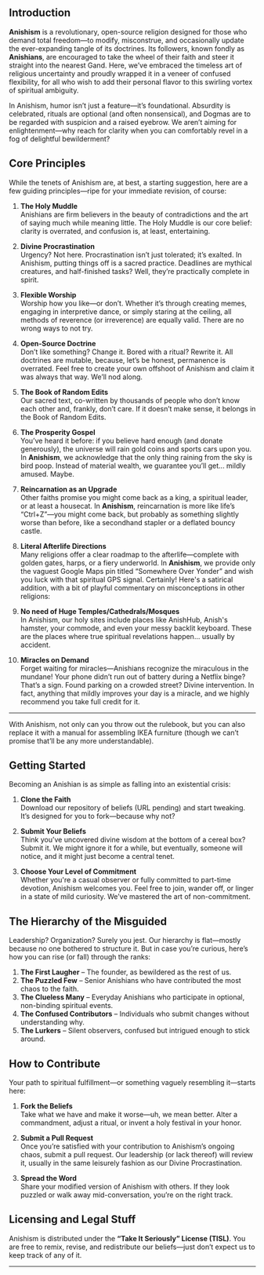 ## Introduction

**Anishism** is a revolutionary, open-source religion designed for those who demand total freedom—to modify, misconstrue, and occasionally update the ever-expanding tangle of its doctrines. Its followers, known fondly as **Anishians**, are encouraged to take the wheel of their faith and steer it straight into the nearest Gand. Here, we’ve embraced the timeless art of religious uncertainty and proudly wrapped it in a veneer of confused flexibility, for all who wish to add their personal flavor to this swirling vortex of spiritual ambiguity.

In Anishism, humor isn’t just a feature—it’s foundational. Absurdity is celebrated, rituals are optional (and often nonsensical), and Dogmas are to be regarded with suspicion and a raised eyebrow. We aren’t aiming for enlightenment—why reach for clarity when you can comfortably revel in a fog of delightful bewilderment?

## Core Principles

While the tenets of Anishism are, at best, a starting suggestion, here are a few guiding principles—ripe for your immediate revision, of course:

1. **The Holy Muddle**  
   Anishians are firm believers in the beauty of contradictions and the art of saying much while meaning little. The Holy Muddle is our core belief: clarity is overrated, and confusion is, at least, entertaining.

2. **Divine Procrastination**  
   Urgency? Not here. Procrastination isn’t just tolerated; it’s exalted. In Anishism, putting things off is a sacred practice. Deadlines are mythical creatures, and half-finished tasks? Well, they’re practically complete in spirit.

3. **Flexible Worship**  
   Worship how you like—or don’t. Whether it’s through creating memes, engaging in interpretive dance, or simply staring at the ceiling, all methods of reverence (or irreverence) are equally valid. There are no wrong ways to not try.

4. **Open-Source Doctrine**  
   Don’t like something? Change it. Bored with a ritual? Rewrite it. All doctrines are mutable, because, let’s be honest, permanence is overrated. Feel free to create your own offshoot of Anishism and claim it was always that way. We’ll nod along.

5. **The Book of Random Edits**  
   Our sacred text, co-written by thousands of people who don’t know each other and, frankly, don’t care. If it doesn’t make sense, it belongs in the Book of Random Edits.

6. **The Prosperity Gospel**  
   You’ve heard it before: if you believe hard enough (and donate generously), the universe will rain gold coins and sports cars upon you. In **Anishism**, we acknowledge that the only thing raining from the sky is bird poop. Instead of material wealth, we guarantee you’ll get... mildly amused. Maybe.

7. **Reincarnation as an Upgrade**  
   Other faiths promise you might come back as a king, a spiritual leader, or at least a housecat. In **Anishism**, reincarnation is more like life’s “Ctrl+Z”—you might come back, but probably as something slightly worse than before, like a secondhand stapler or a deflated bouncy castle.

8. **Literal Afterlife Directions**  
   Many religions offer a clear roadmap to the afterlife—complete with golden gates, harps, or a fiery underworld. In **Anishism**, we provide only the vaguest Google Maps pin titled “Somewhere Over Yonder” and wish you luck with that spiritual GPS signal.
Certainly! Here's a satirical addition, with a bit of playful commentary on misconceptions in other religions:

9. **No need of Huge Temples/Cathedrals/Mosques**  
     In Anishism, our holy sites include places like AnishHub, Anish's hamster, your commode, and even your messy backlit keyboard. These are the places where true spiritual revelations happen... usually by accident.

10. **Miracles on Demand**  
   Forget waiting for miracles—Anishians recognize the miraculous in the mundane! Your phone didn’t run out of battery during a Netflix binge? That’s a sign. Found parking on a crowded street? Divine intervention. In fact, anything that mildly improves your day is a miracle, and we highly recommend you take full credit for it.

---

With Anishism, not only can you throw out the rulebook, but you can also replace it with a manual for assembling IKEA furniture (though we can’t promise that’ll be any more understandable).

## Getting Started

Becoming an Anishian is as simple as falling into an existential crisis:

1. **Clone the Faith**  
   Download our repository of beliefs (URL pending) and start tweaking. It’s designed for you to fork—because why not?

2. **Submit Your Beliefs**  
   Think you’ve uncovered divine wisdom at the bottom of a cereal box? Submit it. We might ignore it for a while, but eventually, someone will notice, and it might just become a central tenet.

3. **Choose Your Level of Commitment**  
   Whether you're a casual observer or fully committed to part-time devotion, Anishism welcomes you. Feel free to join, wander off, or linger in a state of mild curiosity. We’ve mastered the art of non-commitment.

## The Hierarchy of the Misguided

Leadership? Organization? Surely you jest. Our hierarchy is flat—mostly because no one bothered to structure it. But in case you’re curious, here’s how you can rise (or fall) through the ranks:

1. **The First Laugher** – The founder, as bewildered as the rest of us.
2. **The Puzzled Few** – Senior Anishians who have contributed the most chaos to the faith.
3. **The Clueless Many** – Everyday Anishians who participate in optional, non-binding spiritual events.
4. **The Confused Contributors** – Individuals who submit changes without understanding why.
5. **The Lurkers** – Silent observers, confused but intrigued enough to stick around.

## How to Contribute

Your path to spiritual fulfillment—or something vaguely resembling it—starts here:

1. **Fork the Beliefs**  
   Take what we have and make it worse—uh, we mean better. Alter a commandment, adjust a ritual, or invent a holy festival in your honor.

2. **Submit a Pull Request**  
   Once you’re satisfied with your contribution to Anishism’s ongoing chaos, submit a pull request. Our leadership (or lack thereof) will review it, usually in the same leisurely fashion as our Divine Procrastination.

3. **Spread the Word**  
   Share your modified version of Anishism with others. If they look puzzled or walk away mid-conversation, you’re on the right track.

## Licensing and Legal Stuff

Anishism is distributed under the **“Take It Seriously” License (TISL)**. You are free to remix, revise, and redistribute our beliefs—just don’t expect us to keep track of any of it.

---

